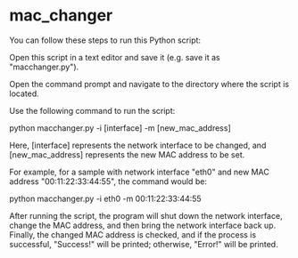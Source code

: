 # mac_changer
You can follow these steps to run this Python script:

Open this script in a text editor and save it (e.g. save it as "macchanger.py").

Open the command prompt and navigate to the directory where the script is located.

Use the following command to run the script:

python macchanger.py -i [interface] -m [new_mac_address]

Here, [interface] represents the network interface to be changed, and [new_mac_address] represents the new MAC address to be set.

For example, for a sample with network interface "eth0" and new MAC address "00:11:22:33:44:55", the command would be:

python macchanger.py -i eth0 -m 00:11:22:33:44:55

After running the script, the program will shut down the network interface, change the MAC address, and then bring the network interface back up. Finally, the changed MAC address is checked, and if the process is successful, "Success!" will be printed; otherwise, "Error!" will be printed.
